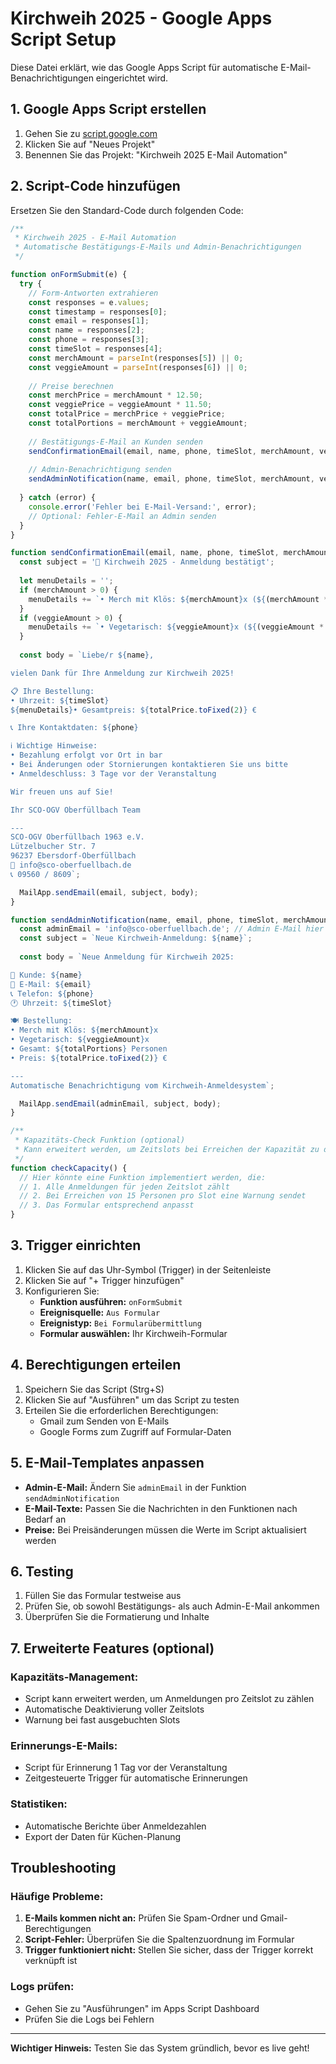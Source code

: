 # Kirchweih 2025 - Google Apps Script Setup

Diese Datei erklärt, wie das Google Apps Script für automatische E-Mail-Benachrichtigungen eingerichtet wird.

## 1. Google Apps Script erstellen

1. Gehen Sie zu [script.google.com](https://script.google.com)
2. Klicken Sie auf "Neues Projekt"
3. Benennen Sie das Projekt: "Kirchweih 2025 E-Mail Automation"

## 2. Script-Code hinzufügen

Ersetzen Sie den Standard-Code durch folgenden Code:

```javascript
/**
 * Kirchweih 2025 - E-Mail Automation
 * Automatische Bestätigungs-E-Mails und Admin-Benachrichtigungen
 */

function onFormSubmit(e) {
  try {
    // Form-Antworten extrahieren
    const responses = e.values;
    const timestamp = responses[0];
    const email = responses[1];
    const name = responses[2];
    const phone = responses[3];
    const timeSlot = responses[4];
    const merchAmount = parseInt(responses[5]) || 0;
    const veggieAmount = parseInt(responses[6]) || 0;
    
    // Preise berechnen
    const merchPrice = merchAmount * 12.50;
    const veggiePrice = veggieAmount * 11.50;
    const totalPrice = merchPrice + veggiePrice;
    const totalPortions = merchAmount + veggieAmount;
    
    // Bestätigungs-E-Mail an Kunden senden
    sendConfirmationEmail(email, name, phone, timeSlot, merchAmount, veggieAmount, totalPrice);
    
    // Admin-Benachrichtigung senden
    sendAdminNotification(name, email, phone, timeSlot, merchAmount, veggieAmount, totalPrice, totalPortions);
    
  } catch (error) {
    console.error('Fehler bei E-Mail-Versand:', error);
    // Optional: Fehler-E-Mail an Admin senden
  }
}

function sendConfirmationEmail(email, name, phone, timeSlot, merchAmount, veggieAmount, totalPrice) {
  const subject = '🎪 Kirchweih 2025 - Anmeldung bestätigt';
  
  let menuDetails = '';
  if (merchAmount > 0) {
    menuDetails += `• Merch mit Klös: ${merchAmount}x (${(merchAmount * 12.50).toFixed(2)} €)\n`;
  }
  if (veggieAmount > 0) {
    menuDetails += `• Vegetarisch: ${veggieAmount}x (${(veggieAmount * 11.50).toFixed(2)} €)\n`;
  }
  
  const body = `Liebe/r ${name},

vielen Dank für Ihre Anmeldung zur Kirchweih 2025!

📋 Ihre Bestellung:
• Uhrzeit: ${timeSlot}
${menuDetails}• Gesamtpreis: ${totalPrice.toFixed(2)} €

📞 Ihre Kontaktdaten: ${phone}

ℹ️ Wichtige Hinweise:
• Bezahlung erfolgt vor Ort in bar
• Bei Änderungen oder Stornierungen kontaktieren Sie uns bitte
• Anmeldeschluss: 3 Tage vor der Veranstaltung

Wir freuen uns auf Sie!

Ihr SCO-OGV Oberfüllbach Team

---
SCO-OGV Oberfüllbach 1963 e.V.
Lützelbucher Str. 7
96237 Ebersdorf-Oberfüllbach
📧 info@sco-oberfuellbach.de
📞 09560 / 8609`;

  MailApp.sendEmail(email, subject, body);
}

function sendAdminNotification(name, email, phone, timeSlot, merchAmount, veggieAmount, totalPrice, totalPortions) {
  const adminEmail = 'info@sco-oberfuellbach.de'; // Admin E-Mail hier anpassen
  const subject = `Neue Kirchweih-Anmeldung: ${name}`;
  
  const body = `Neue Anmeldung für Kirchweih 2025:

👤 Kunde: ${name}
📧 E-Mail: ${email}
📞 Telefon: ${phone}
🕐 Uhrzeit: ${timeSlot}

🍽️ Bestellung:
• Merch mit Klös: ${merchAmount}x
• Vegetarisch: ${veggieAmount}x
• Gesamt: ${totalPortions} Personen
• Preis: ${totalPrice.toFixed(2)} €

---
Automatische Benachrichtigung vom Kirchweih-Anmeldesystem`;

  MailApp.sendEmail(adminEmail, subject, body);
}

/**
 * Kapazitäts-Check Funktion (optional)
 * Kann erweitert werden, um Zeitslots bei Erreichen der Kapazität zu deaktivieren
 */
function checkCapacity() {
  // Hier könnte eine Funktion implementiert werden, die:
  // 1. Alle Anmeldungen für jeden Zeitslot zählt
  // 2. Bei Erreichen von 15 Personen pro Slot eine Warnung sendet
  // 3. Das Formular entsprechend anpasst
}
```

## 3. Trigger einrichten

1. Klicken Sie auf das Uhr-Symbol (Trigger) in der Seitenleiste
2. Klicken Sie auf "+ Trigger hinzufügen"
3. Konfigurieren Sie:
   - **Funktion ausführen:** `onFormSubmit`
   - **Ereignisquelle:** `Aus Formular`
   - **Ereignistyp:** `Bei Formularübermittlung`
   - **Formular auswählen:** Ihr Kirchweih-Formular

## 4. Berechtigungen erteilen

1. Speichern Sie das Script (Strg+S)
2. Klicken Sie auf "Ausführen" um das Script zu testen
3. Erteilen Sie die erforderlichen Berechtigungen:
   - Gmail zum Senden von E-Mails
   - Google Forms zum Zugriff auf Formular-Daten

## 5. E-Mail-Templates anpassen

- **Admin-E-Mail:** Ändern Sie `adminEmail` in der Funktion `sendAdminNotification`
- **E-Mail-Texte:** Passen Sie die Nachrichten in den Funktionen nach Bedarf an
- **Preise:** Bei Preisänderungen müssen die Werte im Script aktualisiert werden

## 6. Testing

1. Füllen Sie das Formular testweise aus
2. Prüfen Sie, ob sowohl Bestätigungs- als auch Admin-E-Mail ankommen
3. Überprüfen Sie die Formatierung und Inhalte

## 7. Erweiterte Features (optional)

### Kapazitäts-Management:
- Script kann erweitert werden, um Anmeldungen pro Zeitslot zu zählen
- Automatische Deaktivierung voller Zeitslots
- Warnung bei fast ausgebuchten Slots

### Erinnerungs-E-Mails:
- Script für Erinnerung 1 Tag vor der Veranstaltung
- Zeitgesteuerte Trigger für automatische Erinnerungen

### Statistiken:
- Automatische Berichte über Anmeldezahlen
- Export der Daten für Küchen-Planung

## Troubleshooting

### Häufige Probleme:
1. **E-Mails kommen nicht an:** Prüfen Sie Spam-Ordner und Gmail-Berechtigungen
2. **Script-Fehler:** Überprüfen Sie die Spaltenzuordnung im Formular
3. **Trigger funktioniert nicht:** Stellen Sie sicher, dass der Trigger korrekt verknüpft ist

### Logs prüfen:
- Gehen Sie zu "Ausführungen" im Apps Script Dashboard
- Prüfen Sie die Logs bei Fehlern

---

**Wichtiger Hinweis:** Testen Sie das System gründlich, bevor es live geht!